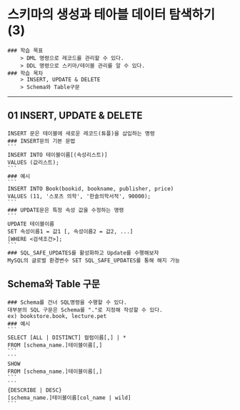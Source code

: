 # 스키마의 생성과 테아블 데이터 탐색하기 (3)
    ### 학습 목표
        > DML 명령으로 레코드를 관리할 수 있다.
        > DDL 명령으로 스키마/테이블 관리를 알 수 있다.
    ### 학습 목차
        > INSERT, UPDATE & DELETE
        > Schema와 Table구문
***
## 01 INSERT, UPDATE & DELETE
    INSERT 문은 테이블에 새로운 레코드(튜플)을 삽입하는 명령
    ### INSERT문의 기본 문법
    ```
    INSERT INTO 테이블이름[(속성리스트)]
    VALUES (값리스트);
    ```
    ### 예시
    ```
    INSERT INTO Book(bookid, bookname, publisher, price)
    VALUES (11, '스포츠 의학', '한솔의학서적', 90000);
    ```
    ### UPDATE문은 특정 속성 값을 수정하는 명령
    ```
    UPDATE 테이블이름
    SET 속성이름1 = 값1 [, 속성이름2 = 값2, ...]
    [WHERE <검색조건>];
    ```
    ### SQL_SAFE_UPDATES를 활성화하고 Update를 수행해보자
    MySQL의 글로벌 환경변수 SET SQL_SAFE_UPDATES를 통해 해지 가능
## Schema와 Table 구문
    ### Schema를 건너 SQL명령을 수행할 수 있다.
    대부분의 SQL 구문은 Schema를 "."로 지정해 작성할 수 있다.
    ex) bookstore.book, lecture.pet
    ### 예시
    ```
    SELECT [ALL | DISTINCT] 컬럼이름[,] | *
    FROM [schema_name.]테이블이름[,]
    ```
    ```
    SHOW
    FROM [schema_name.]테이블이름[,]
    ```
    ```
    {DESCRIBE | DESC}
    [schema_name.]테이블이름[col_name | wild]
    ```
